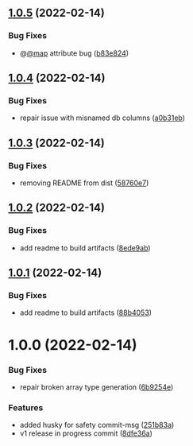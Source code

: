 ## [1.0.5](https://github.com/iiian/prisma-generator-entityframework/compare/v1.0.4...v1.0.5) (2022-02-14)


### Bug Fixes

* @[@map](https://github.com/map) attribute bug ([b83e824](https://github.com/iiian/prisma-generator-entityframework/commit/b83e8242ad64ad7e217f55612dbedf1247bda6a8))

## [1.0.4](https://github.com/iiian/prisma-generator-entityframework/compare/v1.0.3...v1.0.4) (2022-02-14)


### Bug Fixes

* repair issue with misnamed db columns ([a0b31eb](https://github.com/iiian/prisma-generator-entityframework/commit/a0b31ebdcb9a72cc5eab79677a38c12977cef1a9))

## [1.0.3](https://github.com/iiian/prisma-generator-entityframework/compare/v1.0.2...v1.0.3) (2022-02-14)


### Bug Fixes

* removing README from dist ([58760e7](https://github.com/iiian/prisma-generator-entityframework/commit/58760e75464f024ecdd9ca5f9f34b8482cd47848))

## [1.0.2](https://github.com/iiian/prisma-generator-entityframework/compare/v1.0.1...v1.0.2) (2022-02-14)


### Bug Fixes

* add readme to build artifacts ([8ede9ab](https://github.com/iiian/prisma-generator-entityframework/commit/8ede9ab42c36f11b9b90a8b72d34e2dd13a6b23b))

## [1.0.1](https://github.com/iiian/prisma-generator-entityframework/compare/v1.0.0...v1.0.1) (2022-02-14)


### Bug Fixes

* add readme to build artifacts ([88b4053](https://github.com/iiian/prisma-generator-entityframework/commit/88b4053a11ea555add81f9d063518fe31421e4df))

# 1.0.0 (2022-02-14)


### Bug Fixes

* repair broken array type generation ([6b9254e](https://github.com/iiian/prisma-generator-entityframework/commit/6b9254ec99f0b95b92185a9badbc2e3654b8d540))


### Features

* added husky for safety commit-msg ([251b83a](https://github.com/iiian/prisma-generator-entityframework/commit/251b83a8ea1655cf0fb3d1247d95ec3ad81429ab))
* v1 release in progress commit ([8dfe36a](https://github.com/iiian/prisma-generator-entityframework/commit/8dfe36ac5c742c4151fca7f2fb94bb12b04f7bb5))
